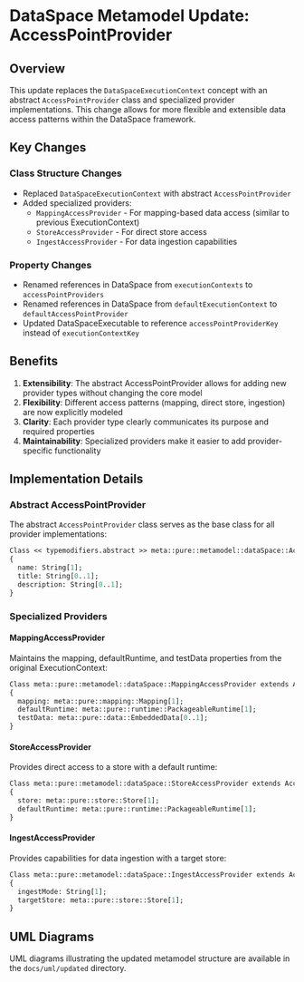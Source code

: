 # DataSpace Metamodel Update: AccessPointProvider

## Overview
This update replaces the `DataSpaceExecutionContext` concept with an abstract `AccessPointProvider` class and specialized provider implementations. This change allows for more flexible and extensible data access patterns within the DataSpace framework.

## Key Changes

### Class Structure Changes
- Replaced `DataSpaceExecutionContext` with abstract `AccessPointProvider`
- Added specialized providers:
  - `MappingAccessProvider` - For mapping-based data access (similar to previous ExecutionContext)
  - `StoreAccessProvider` - For direct store access
  - `IngestAccessProvider` - For data ingestion capabilities

### Property Changes
- Renamed references in DataSpace from `executionContexts` to `accessPointProviders`
- Renamed references in DataSpace from `defaultExecutionContext` to `defaultAccessPointProvider`
- Updated DataSpaceExecutable to reference `accessPointProviderKey` instead of `executionContextKey`

## Benefits
1. **Extensibility**: The abstract AccessPointProvider allows for adding new provider types without changing the core model
2. **Flexibility**: Different access patterns (mapping, direct store, ingestion) are now explicitly modeled
3. **Clarity**: Each provider type clearly communicates its purpose and required properties
4. **Maintainability**: Specialized providers make it easier to add provider-specific functionality

## Implementation Details

### Abstract AccessPointProvider
The abstract `AccessPointProvider` class serves as the base class for all provider implementations:

```pure
Class << typemodifiers.abstract >> meta::pure::metamodel::dataSpace::AccessPointProvider
{
  name: String[1];
  title: String[0..1];
  description: String[0..1];
}
```

### Specialized Providers

#### MappingAccessProvider
Maintains the mapping, defaultRuntime, and testData properties from the original ExecutionContext:

```pure
Class meta::pure::metamodel::dataSpace::MappingAccessProvider extends AccessPointProvider
{
  mapping: meta::pure::mapping::Mapping[1];
  defaultRuntime: meta::pure::runtime::PackageableRuntime[1];
  testData: meta::pure::data::EmbeddedData[0..1];
}
```

#### StoreAccessProvider
Provides direct access to a store with a default runtime:

```pure
Class meta::pure::metamodel::dataSpace::StoreAccessProvider extends AccessPointProvider
{
  store: meta::pure::store::Store[1];
  defaultRuntime: meta::pure::runtime::PackageableRuntime[1];
}
```

#### IngestAccessProvider
Provides capabilities for data ingestion with a target store:

```pure
Class meta::pure::metamodel::dataSpace::IngestAccessProvider extends AccessPointProvider
{
  ingestMode: String[1];
  targetStore: meta::pure::store::Store[1];
}
```

## UML Diagrams
UML diagrams illustrating the updated metamodel structure are available in the `docs/uml/updated` directory.
